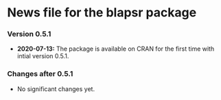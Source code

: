 # News file for the blapsr package #

### Version 0.5.1 ###

* **2020-07-13:** The package is available on CRAN for the first time with intial version  0.5.1.

### Changes after 0.5.1 ###

* No significant changes yet.
